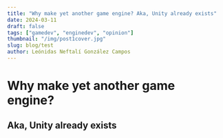 ```yaml
---
title: "Why make yet another game engine? Aka, Unity already exists"
date: 2024-03-11
draft: false
tags: ["gamedev", "enginedev", "opinion"]
thumbnail: "/img/post1cover.jpg"
slug: blog/test
author: Leónidas Neftalí González Campos
---
```

# Why make yet another game engine?
## Aka, Unity already exists

